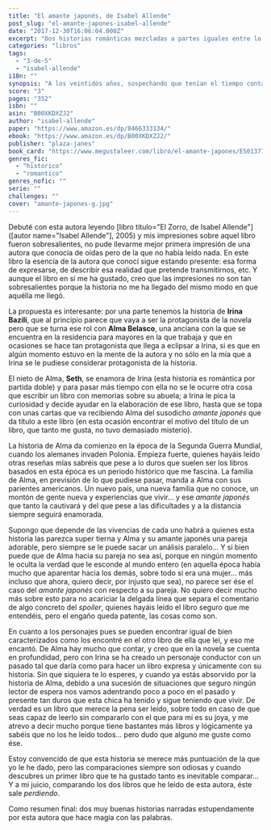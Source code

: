```yaml
---
title: "El amante japonés, de Isabel Allende"
post_slug: "el-amante-japones-isabel-allende"
date: "2017-12-30T16:06:04.000Z"
excerpt: "Dos historias románticas mezcladas a partes iguales entre lo que quiere ser una historia romántica al uso. Un muy bien libro con dos muy buenas historias narradas estupendamente por esta autora que hace magia con las palabras."
categories: "libros"
tags: 
  - "3-de-5"
  - "isabel-allende"
i18n: ""
synopsis: "A los veintidós años, sospechando que tenían el tiempo contado, Ichimei y Alma se atragantaron de amor para consumirlo entero, pero mientras más intentaban agotarlo, más imprudente era el deseo, y quien diga que todo fuego se apaga solo tarde o temprano, se equivoca: hay pasiones que son incendios hasta que las ahoga el destino de un zarpazo y aun así quedan brasas calientes listas para arder apenas se les da oxígeno."
score: "3"
pages: "352"
isbn: ""
asin: "B00XKDXZJ2"
author: "isabel-allende"
paper: "https://www.amazon.es/dp/8466333134/"
ebook: "https://www.amazon.es/dp/B00XKDXZJ2/"
publisher: "plaza-janes"
book_card: "https://www.megustaleer.com/libro/el-amante-japones/ES0137705"
genres_fic: 
  - "historico"
  - "romantico"
genres_nofic: ""
serie: ""
challenges: ""
cover: "amante-japones-g.jpg"
---
```


Debuté con esta autora leyendo \[libro titulo="El Zorro, de Isabel Allende"\] (\[autor name="Isabel Allende"\], 2005) y mis impresiones sobre aquel libro fueron sobresalientes, no pude llevarme mejor primera impresión de una autora que conocía de oídas pero de la que no había leído nada. En este libro la esencia de la autora que conocí sigue estando presente: esa forma de expresarse, de describir esa realidad que pretende transmitirnos, etc. Y aunque el libro en sí me ha gustado, creo que las impresiones no son tan sobresalientes porque la historia no me ha llegado del mismo modo en que aquélla me llegó.

La propuesta es interesante: por una parte tenemos la historia de **Irina Bazili**, que al principio parece que vaya a ser la protagonista de la novela pero que se turna ese rol con **Alma Belasco**, una anciana con la que se encuentra en la residencia para mayores en la que trabaja y que en ocasiones se hace tan protagonista que llega a eclipsar a Irina, si es que en algún momento estuvo en la mente de la autora y no sólo en la mía que a Irina se le pudiese considerar protagonista de la historia.

El nieto de Alma, **Seth**, se enamora de Irina (esta historia es romántica por partida doble) y para pasar más tiempo con ella no se le ocurre otra cosa que escribir un libro con memorias sobre su abuela; a Irina le pica la curiosidad y decide ayudar en la elaboración de ese libro, hasta que se topa con unas cartas que va recibiendo Alma del susodicho _amante japonés_ que da título a este libro (en esta ocasión encontrar el motivo del título de un libro, que tanto me gusta, no tuvo demasiado misterio).

La historia de Alma da comienzo en la época de la Segunda Guerra Mundial, cuando los alemanes invaden Polonia. Empieza fuerte, quienes hayáis leído otras reseñas mías sabréis que pese a lo duros que suelen ser los libros basados en esta época es un periodo histórico que me fascina. La familia de Alma, en previsión de lo que pudiese pasar, manda a Alma con sus parientes americanos. Un nuevo país, una nueva familia que no conoce, un montón de gente nueva y experiencias que vivir… y ese _amante japonés_ que tanto la cautivará y del que pese a las dificultades y a la distancia siempre seguirá enamorada.

Supongo que depende de las vivencias de cada uno habrá a quienes esta historia las parezca super tierna y Alma y su amante japonés una pareja adorable, pero siempre se le puede sacar un análisis paralelo… Y si bien puede que de Alma hacia su pareja no sea así, porque en ningún momento le oculta la verdad que le esconde al mundo entero (en aquella época había mucho que aparentar hacia los demás, sobre todo si era una mujer… más incluso que ahora, quiero decir, por injusto que sea), no parece ser ése el caso del _amante japonés_ con respecto a su pareja. No quiero decir mucho más sobre esto para no acariciar la delgada línea que separa el comentario de algo concreto del _spoiler_, quienes hayáis leído el libro seguro que me entendéis, pero el engaño queda patente, las cosas como son.

En cuanto a los personajes pues se pueden encontrar igual de bien caracterizados como los encontré en el otro libro de ella que leí, y eso me encantó. De Alma hay mucho que contar, y creo que en la novela se cuenta en profundidad, pero con Irina se ha creado un personaje conductor con un pasado tal que daría como para hacer un libro expresa y únicamente con su historia. Sin que siquiera te lo esperes, y cuando ya estás absorvido por la historia de Alma, debido a una sucesión de situaciones que seguro ningún lector de espera nos vamos adentrando poco a poco en el pasado y presente tan duros que esta chica ha tenido y sigue teniendo que vivir. De verdad es un libro que merece la pena ser leído, sobre todo en caso de que seas capaz de leerlo sin compararlo con el que para mí es su joya, y me atrevo a decir mucho porque tiene bastantes más libros y lógicamente ya sabéis que no los he leído todos… pero dudo que alguno me guste como ése.

Estoy convencido de que esta historia se merece más puntuación de la que yo le he dado, pero las comparaciones siempre son odiosas y cuando descubres un primer libro que te ha gustado tanto es inevitable comparar… Y a mi juicio, comparando los dos libros que he leído de esta autora, éste sale _perdiendo_.

Como resumen final: dos muy buenas historias narradas estupendamente por esta autora que hace magia con las palabras.
